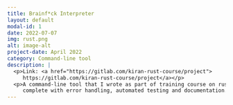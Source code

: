 ```yaml
---
title: Brainf*ck Interpreter
layout: default
modal-id: 1
date: 2022-07-07
img: rust.png
alt: image-alt
project-date: April 2022
category: Command-line tool
description: |
  <p>Link: <a href="https://gitlab.com/kiran-rust-course/project">
     https://gitlab.com/kiran-rust-course/project</a></p>
  <p>A command-line tool that I wrote as part of training course on rust,
     complete with error handling, automated testing and documentation.</p>
---
```


